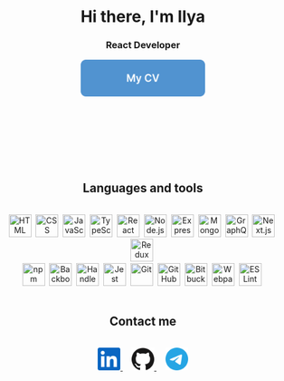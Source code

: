 <div id="header" align="center">
	<h1>Hi there, I'm Ilya</h1>
	<h3>React Developer</h3>
</div>

<div id="cv" align="center">
	<a href="https://ilya703.github.io/CV/CV.pdf" target="_blank">
		<img src="https://github.com/Ilya703/Ilya703/blob/main/buttonCV.svg" alt="CV" style="width:220px; margin-bottom:100px"/>
	</a>
</div>
<br>

<h2 align="center">Languages and tools</h2>
<br>
<div id="tools" align="center">
	<img src="https://cdn.jsdelivr.net/gh/devicons/devicon/icons/html5/html5-original.svg" title="HTML" width="40" height="40"/>&nbsp;
	<img src="https://cdn.jsdelivr.net/gh/devicons/devicon/icons/css3/css3-original.svg" title="CSS" width="40" height="40"/>&nbsp;
	<img src="https://cdn.jsdelivr.net/gh/devicons/devicon/icons/javascript/javascript-original.svg" title="JavaScript" width="40" height="40"/>&nbsp;
	<img src="https://cdn.jsdelivr.net/gh/devicons/devicon/icons/typescript/typescript-original.svg" title="TypeScript" width="40" height="40"/>&nbsp;
	<img src="https://cdn.jsdelivr.net/gh/devicons/devicon/icons/react/react-original.svg" title="React" width="40" height="40"/>&nbsp;
	<img src="https://cdn.jsdelivr.net/gh/devicons/devicon/icons/nodejs/nodejs-original.svg" title="Node.js" width="40" height="40"/>&nbsp;
	<img src="https://cdn.jsdelivr.net/gh/devicons/devicon/icons/express/express-original-wordmark.svg" title="Express.js" width="40" height="40"/>&nbsp;
	<img src="https://cdn.jsdelivr.net/gh/devicons/devicon/icons/mongodb/mongodb-original.svg" title="MongoDB" width="40" height="40"/>&nbsp;
	<img src="https://cdn.jsdelivr.net/gh/devicons/devicon/icons/graphql/graphql-plain.svg" title="GraphQl" width="40" height="40"/>&nbsp;
	<img src="https://cdn.jsdelivr.net/gh/devicons/devicon/icons/nextjs/nextjs-original.svg" title="Next.js" width="40" height="40"/>&nbsp;
	<img src="https://cdn.jsdelivr.net/gh/devicons/devicon/icons/redux/redux-original.svg" title="Redux" width="40" height="40"/>&nbsp;
	<br>
	<img src="https://cdn.jsdelivr.net/gh/devicons/devicon/icons/npm/npm-original-wordmark.svg" title="npm" width="40" height="40"/>&nbsp;
	<img src="https://cdn.jsdelivr.net/gh/devicons/devicon/icons/backbonejs/backbonejs-original.svg" title="Backbone.js" width="40" height="40"/>&nbsp;
	<img src="https://cdn.jsdelivr.net/gh/devicons/devicon/icons/handlebars/handlebars-original.svg" title="Handlebars" width="40" height="40"/>&nbsp;
	<img src="https://cdn.jsdelivr.net/gh/devicons/devicon/icons/jest/jest-plain.svg" title="Jest" width="40" height="40"/>&nbsp;
	<img src="https://cdn.jsdelivr.net/gh/devicons/devicon/icons/git/git-original.svg" title="Git" width="40" height="40"/>&nbsp;
	<img src="https://cdn.jsdelivr.net/gh/devicons/devicon/icons/github/github-original.svg" title="GitHub" width="40" height="40"/>&nbsp;
	<img src="https://cdn.jsdelivr.net/gh/devicons/devicon/icons/bitbucket/bitbucket-original.svg" title="Bitbucket" width="40" height="40"/>&nbsp;
	<img src="https://cdn.jsdelivr.net/gh/devicons/devicon/icons/webpack/webpack-original.svg" title="Webpack" width="40" height="40"/>&nbsp;
	<img src="https://cdn.jsdelivr.net/gh/devicons/devicon/icons/eslint/eslint-original.svg" title="ESLint" width="40" height="40"/>&nbsp
</div>
<br>

<h2 align="center">Contact me</h2>
<br>
<div id="socials" align="center">
	<a href="https://www.linkedin.com/in/ilya-skobelev-b81432261/" target="_blank">
		<img src="https://github.com/Ilya703/Ilya703/blob/main/linkedinIcon.svg" title="LinkedIn" alt="LinkedIn" width="40" height="40"/>
	</a>&nbsp&nbsp&nbsp
	<a href="https://github.com/Ilya703" target="_blank">
		<img src="https://github.com/Ilya703/Ilya703/blob/main/githubIcon.svg" title="GitHub" alt="Github" width="40" height="40"/>
	</a>&nbsp&nbsp&nbsp
	<a href="https://t.me/enotzef" target="_blank">
		<img src="https://github.com/Ilya703/Ilya703/blob/main/telegramIcon.svg" title="Telegram" alt="Telegram" width="40" height="40"/>
	</a>
</div>
